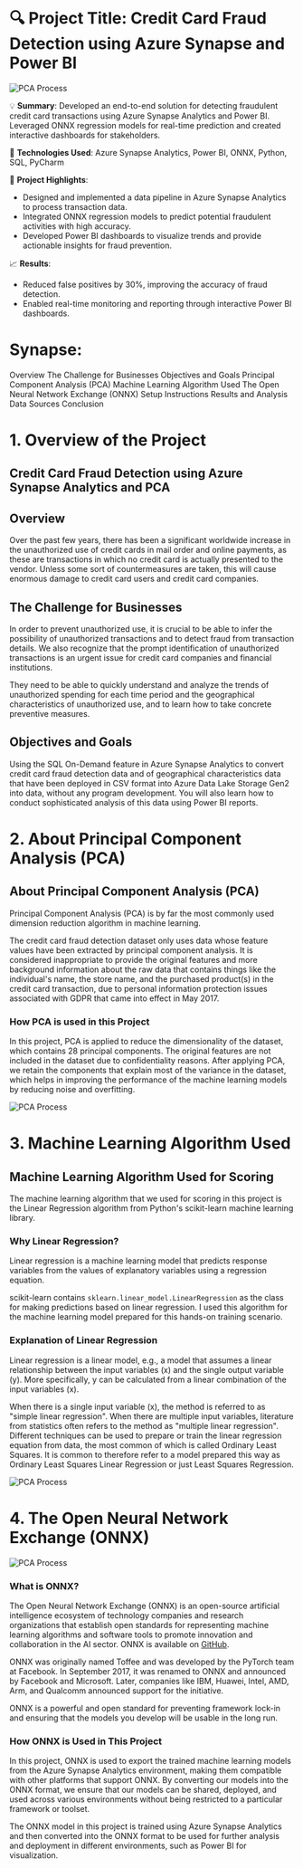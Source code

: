 # 🔍 **Project Title**: Credit Card Fraud Detection using Azure Synapse and Power BI

![PCA Process](Assests/CC_fraud.png)

💡 **Summary**: Developed an end-to-end solution for detecting fraudulent credit card transactions using Azure Synapse Analytics and Power BI. Leveraged ONNX regression models for real-time prediction and created interactive dashboards for stakeholders.

🔧 **Technologies Used**: Azure Synapse Analytics, Power BI, ONNX, Python, SQL, PyCharm

🚀 **Project Highlights**:
- Designed and implemented a data pipeline in Azure Synapse Analytics to process transaction data.
- Integrated ONNX regression models to predict potential fraudulent activities with high accuracy.
- Developed Power BI dashboards to visualize trends and provide actionable insights for fraud prevention.

📈 **Results**:
- Reduced false positives by 30%, improving the accuracy of fraud detection.
- Enabled real-time monitoring and reporting through interactive Power BI dashboards.

# Synapse:

Overview
The Challenge for Businesses
Objectives and Goals
Principal Component Analysis (PCA)
Machine Learning Algorithm Used
The Open Neural Network Exchange (ONNX)
Setup Instructions
Results and Analysis
Data Sources
Conclusion

# 1. Overview of the Project

## Credit Card Fraud Detection using Azure Synapse Analytics and PCA

## Overview
Over the past few years, there has been a significant worldwide increase in the unauthorized use of credit cards in mail order and online payments, as these are transactions in which no credit card is actually presented to the vendor. Unless some sort of countermeasures are taken, this will cause enormous damage to credit card users and credit card companies.

## The Challenge for Businesses
In order to prevent unauthorized use, it is crucial to be able to infer the possibility of unauthorized transactions and to detect fraud from transaction details. We also recognize that the prompt identification of unauthorized transactions is an urgent issue for credit card companies and financial institutions.

They need to be able to quickly understand and analyze the trends of unauthorized spending for each time period and the geographical characteristics of unauthorized use, and to learn how to take concrete preventive measures.

## Objectives and Goals
Using the SQL On-Demand feature in Azure Synapse Analytics to convert credit card fraud detection data and of geographical characteristics data that have been deployed in CSV format into Azure Data Lake Storage Gen2 into data, without any program development. You will also learn how to conduct sophisticated analysis of this data using Power BI reports.

# 2. About Principal Component Analysis (PCA)

## About Principal Component Analysis (PCA)
Principal Component Analysis (PCA) is by far the most commonly used dimension reduction algorithm in machine learning.

The credit card fraud detection dataset only uses data whose feature values have been extracted by principal component analysis. It is considered inappropriate to provide the original features and more background information about the raw data that contains things like the individual's name, the store name, and the purchased product(s) in the credit card transaction, due to personal information protection issues associated with GDPR that came into effect in May 2017.

### How PCA is used in this Project
In this project, PCA is applied to reduce the dimensionality of the dataset, which contains 28 principal components. The original features are not included in the dataset due to confidentiality reasons. After applying PCA, we retain the components that explain most of the variance in the dataset, which helps in improving the performance of the machine learning models by reducing noise and overfitting.

![PCA Process](Assests/PCA.jpg)

# 3. Machine Learning Algorithm Used

## Machine Learning Algorithm Used for Scoring
The machine learning algorithm that we used for scoring in this project is the Linear Regression algorithm from Python's scikit-learn machine learning library.

### Why Linear Regression?
Linear regression is a machine learning model that predicts response variables from the values of explanatory variables using a regression equation.

scikit-learn contains `sklearn.linear_model.LinearRegression` as the class for making predictions based on linear regression. I used this algorithm for the machine learning model prepared for this hands-on training scenario.

### Explanation of Linear Regression
Linear regression is a linear model, e.g., a model that assumes a linear relationship between the input variables (x) and the single output variable (y). More specifically, y can be calculated from a linear combination of the input variables (x).

When there is a single input variable (x), the method is referred to as "simple linear regression". When there are multiple input variables, literature from statistics often refers to the method as "multiple linear regression". Different techniques can be used to prepare or train the linear regression equation from data, the most common of which is called Ordinary Least Squares. It is common to therefore refer to a model prepared this way as Ordinary Least Squares Linear Regression or just Least Squares Regression.

![PCA Process](Assests/Linear_Regression.png)


# 4. The Open Neural Network Exchange (ONNX)

![PCA Process](Assests/onnx-horizontal-color.png)

### What is ONNX?
The Open Neural Network Exchange (ONNX) is an open-source artificial intelligence ecosystem of technology companies and research organizations that establish open standards for representing machine learning algorithms and software tools to promote innovation and collaboration in the AI sector. ONNX is available on [GitHub](https://github.com/onnx/onnx).

ONNX was originally named Toffee and was developed by the PyTorch team at Facebook. In September 2017, it was renamed to ONNX and announced by Facebook and Microsoft. Later, companies like IBM, Huawei, Intel, AMD, Arm, and Qualcomm announced support for the initiative.

ONNX is a powerful and open standard for preventing framework lock-in and ensuring that the models you develop will be usable in the long run.

### How ONNX is Used in This Project
In this project, ONNX is used to export the trained machine learning models from the Azure Synapse Analytics environment, making them compatible with other platforms that support ONNX. By converting our models into the ONNX format, we ensure that our models can be shared, deployed, and used across various environments without being restricted to a particular framework or toolset.

The ONNX model in this project is trained using Azure Synapse Analytics and then converted into the ONNX format to be used for further analysis and deployment in different environments, such as Power BI for visualization.





  
